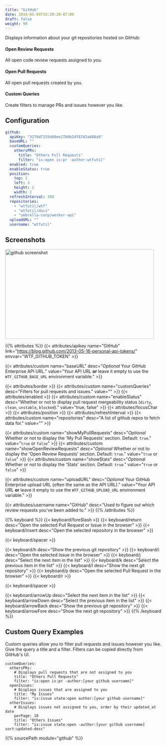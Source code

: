 ```yaml
---
title: "GitHub"
date: 2018-05-09T19:20:20-07:00
draft: false
weight: 90
---
```


Displays information about your git repositories hosted on GitHub:

#### Open Review Requests

All open code review requests assigned to you.

#### Open Pull Requests

All open pull requests created by you.

#### Custom Queries

Create filters to manage PRs and issues however you like.

## Configuration

```yaml
github:
  apiKey: "3276d7155dd9ee27b8b14f8743a408a9"
  baseURL: ""
  customQueries:
    othersPRs:
      title: "Others Pull Requests"
      filter: "is:open is:pr -author:wtfutil"
  enabled: true
  enableStatus: true
  position:
    top: 2
    left: 3
    height: 2
    width: 2
  refreshInterval: 300
  repositories:
    - "wtfutil/wtf"
    - "wtfutil/docs"
    - "umbrella-corp/wesker-api"
  uploadURL: ""
  username: "wtfutil"
```

## Screenshots

<img class="screenshot" src="/imgs/modules/github.png" width="480" height="288" alt="github screenshot" />

{{% attributes %}}
  {{< attributes/apikey name="GitHub" link="https://blog.github.com/2013-05-16-personal-api-tokens/" envvar="WTF_GITHUB_TOKEN" >}}

  {{< attributes/custom name="baseURL" desc="_Optional_ Your GitHub Enterprise API URL." value="Your API URL **or** leave it empty to use the `WTF_GITHUB_BASE_URL` environment variable." >}}

  {{< attributes/border >}}
  {{< attributes/custom name="customQueries" desc="Filters for pull requests and issues." value="" >}}
  {{< attributes/enabled >}}
  {{< attributes/custom name="enableStatus" desc="Whether or not to display pull request mergeability status (`dirty`, `clean`, `unstable`, `blocked`)." value="true, false" >}}
  {{< attributes/focusChar >}}
  {{< attributes/position >}}
  {{< attributes/refreshInterval >}}
  {{< attributes/custom name="repositories" desc="A list of github repos to fetch data for." value="" >}}

  {{< attributes/custom name="showMyPullRequests" desc="_Optional_ Whether or not to display the 'My Pull Requests' section. Default: `true`." value="`true` or `false`" >}}
  {{< attributes/custom name="showOpenReviewRequests" desc="_Optional_ Whether or not to display the 'Open Review Requests' section. Default: `true`." value="`true` or `false`" >}}
  {{< attributes/custom name="showStats" desc="_Optional_ Whether or not to display the 'Stats' section. Default: `true`." value="`true` or `false`" >}}

  {{< attributes/custom name="uploadURL" desc="_Optional_ Your GitHub Enterprise upload URL (often the same as the API URL)." value="Your API URL **or** leave it empty to use the `WTF_GITHUB_UPLOAD_URL` environment variable." >}}

  {{< attributes/username name="GitHub" desc="Used to figure out which review requests you've been added to." >}}
{{% /attributes %}}

{{% keyboard %}}
  {{< keyboard/foreSlash >}}
  {{< keyboard/return desc="Open the selected Pull Request or Issue in the browser" >}}
  {{< keyboard/insert desc="Open the selected repository in the browser" >}}

  {{< keyboard/spacer >}}

  {{< keyboard/h desc="Show the previous git repository" >}}
  {{< keyboard/i desc="Open the selected Issue in the browser" >}}
  {{< keyboard/j desc="Select the next item in the list" >}}
  {{< keyboard/k desc="Select the previous item in the list" >}}
  {{< keyboard/l desc="Show the next git repository" >}}
  {{< keyboard/p desc="Open the selected Pull Request in the browser" >}}
  {{< keyboard/r >}}

  {{< keyboard/spacer >}}

  {{< keyboard/arrowUp desc="Select the next item in the list" >}}
  {{< keyboard/arrowDown desc="Select the previous item in the list" >}}
  {{< keyboard/arrowBack desc="Show the previous git repository" >}}
  {{< keyboard/arrowFore desc="Show the next git repository" >}}
{{% /keyboard %}}

## Custom Query Examples

Custom queries allow you to filter pull requests and issues however you like. Give the query a 
title and a filter. Filters can be copied directly from GitHub's UI.

```
customQueries:
  othersPRs:
    # Displays pull requests that are not assigned to you
    title: "Others Pull Requests"
    filter: "is:open is:pr -author:[your github username]"
  openIssues:
    # Displays issues that are assigned to you
    title: "My Issues"
    filter: "is:issue state:open author:[your github username]"
  otherIssues:
    # Displays issues not assigned to you, order by their updated_at date
    perPage: 10
    title: "Others Issues"
    filter: "is:issue state:open -author:[your github username] sort:updated-desc"
```

{{% sourcePath module="github" %}}
